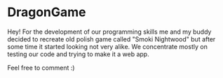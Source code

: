 # DragonGame

Hey! 
For the development of our programming skills me and my buddy decided to recreate old polish game called "Smoki Nightwood" but after some time it started looking not very alike.
We concentrate mostly on testing our code and trying to make it a web app. 

Feel free to comment :)
